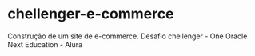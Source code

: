 # chellenger-e-commerce
Construção de um site de e-commerce. Desafio chellenger -  One Oracle Next Education - Alura
